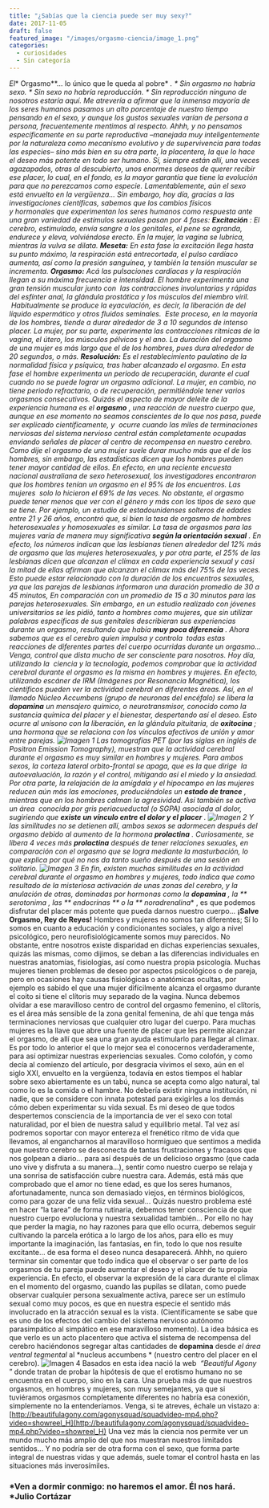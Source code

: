```yaml
---
title: "¿Sabías que la ciencia puede ser muy sexy?"
date: 2017-11-05
draft: false
featured_image: "/images/orgasmo-ciencia/image_1.png"
categories:
  - curiosidades
  - Sin categoría
---
```


*El** Orgasmo**… lo único que le queda al pobre*
*.
*
*Sin orgasmo no habría sexo.
*
*Sin sexo no habría reproducción.
*
*Sin reproducción ninguno de nosotros estaría aquí.*
Me atrevería a afirmar que la inmensa mayoría de los seres humanos pasamos un alto porcentaje de nuestro tiempo pensando en el sexo, y aunque los gustos sexuales varían de persona a persona, frecuentemente mentimos al respecto. Ahhh, y no pensamos específicamente en su parte reproductiva –manejada muy inteligentemente por la naturaleza como mecanismo evolutivo y de supervivencia para todas las especies– sino más bien en su otra parte, la placentera, la que lo hace el deseo más potente en todo ser humano. Sí, siempre están allí, una veces agazapados, otras al descubierto, unos enormes deseos de querer recibir ese placer, lo cual, en el fondo, es la mayor garantía que tiene la evolución para que no perezcamos como especie.
Lamentablemente, aún el sexo está envuelto en la vergüenza…
Sin embargo, hoy día, gracias a las investigaciones científicas, sabemos que los cambios físicos y hormonales que experimentan los seres humanos como respuesta ante una gran variedad de estímulos sexuales pasan por 4 fases:
**Excitación**
: El cerebro, estimulado, envía sangre a los genitales, el pene se agranda, endurece y eleva, volviéndose erecto. En la mujer, la vagina se lubrica, mientras la vulva se dilata.
**Meseta:**
 En esta fase la excitación llega hasta su punto máximo, la respiración está entrecortada, el pulso cardíaco aumenta, así como la presión sanguínea, y también la tensión muscular se incrementa.
**Orgasmo:**
 Acá las pulsaciones cardíacas y la respiración llegan a su máxima frecuencia e intensidad. El hombre experimenta una gran tensión muscular junto con  las contracciones involuntarias y rápidas del esfínter anal, la glándula prostática y los músculos del miembro viril.  Habitualmente se produce la eyaculación, es decir, la liberación de del líquido espermático y otros fluidos seminales.  Este proceso, en la mayoría de los hombres, tiende a durar alrededor de 3 a 10 segundos de intenso placer.
La mujer, por su parte, experimenta las contracciones rítmicas de la vagina, el útero, los músculos pélvicos y el ano. La duración del orgasmo de una mujer es más largo que el de los hombres, pues dura alrededor de 20 segundos, o más.
**Resolución:**
 Es el restablecimiento paulatino de la normalidad física y psíquica, tras haber alcanzado el orgasmo. En esta fase el hombre experimenta un periodo de recuperación, durante el cual cuando no se puede lograr un orgasmo adicional. La mujer, en cambio, no tiene periodo refractario, o de recuperación, permitiéndole tener varios orgasmos consecutivos.
Quizás el aspecto de mayor deleite de la experiencia humana es el 
**orgasmo**
, una reacción de nuestro cuerpo que, aunque en ese momento no seamos conscientes de lo que nos pasa, puede ser explicado científicamente, y  ocurre cuando las miles de terminaciones nerviosas del sistema nervioso central están completamente ocupadas enviando señales de placer al centro de recompensa en nuestro cerebro.
Como dije el orgasmo de una mujer suele durar mucho más que el de los hombres, sin embargo, las estadísticas dicen que los hombres pueden tener mayor cantidad de ellos. En efecto, en una reciente encuesta nacional australiana de sexo heterosexual, los investigadores encontraron que los hombres tenían un orgasmo en el 95% de los encuentros. Las mujeres  solo lo hicieron el 69% de las veces.
No obstante, el orgasmo puede tener menos que ver con el género y más con los tipos de sexo que se tiene. Por ejemplo, un estudio de estadounidenses solteros de edades entre 21 y 26 años, encontró que, si bien la tasa de orgasmo de hombres heterosexuales y homosexuales es similar. La tasa de orgasmos para las mujeres varía de manera muy significativa 
**según la orientación sexual**
. En efecto, los números indican que las lesbianas tienen alrededor del 12% más de orgasmo que las mujeres heterosexuales, y por otra parte, el 25% de las lesbianas dicen que alcanzan el clímax en cada experiencia sexual y casi la mitad de ellas afirman que alcanzan el clímax más del 75% de las veces. Esto puede estar relacionado con la duración de los encuentros sexuales, ya que las parejas de lesbianas informaron una duración promedio de 30 a 45 minutos, En comparación con un promedio de 15 a 30 minutos para las parejas heterosexuales.
Sin embargo, en un estudio realizado con jóvenes universitarios se les pidió, tanto a hombres como mujeres, que sin utilizar palabras específicas de sus genitales describieran sus experiencias durante un orgasmo, resultando que había 
**muy poca diferencia**
.
Ahora sabemos que es el cerebro quien impulsa y controla  todas estas reacciones de diferentes partes del cuerpo ocurridas durante un orgasmo… Venga, control que dista mucho de ser consciente para nosotros.
Hoy día, utilizando la  ciencia y la tecnología, podemos comprobar que la actividad cerebral durante el orgasmo es la misma en hombres y mujeres. En efecto, utilizando escáner de IRM (Imágenes por Resonancia Magnética), los científicos pueden ver la actividad cerebral en diferentes áreas. Así, en el llamado 
*Núcleo Accumbens*
 (grupo de neuronas del encéfalo) se libera la 
**dopamina**
 un mensajero químico, o neurotransmisor, conocido como la sustancia química del placer y el bienestar, despertando así el deseo. Esto ocurre al unísono con la liberación, en la glándula pituitaria, de 
**oxitocina**
; una hormona que se relaciona con los vínculos afectivos de unión y amor entre parejas.
![Imagen 1](/images/orgasmo-ciencia/image_1.png)
Las tomografías PET (por las siglas en inglés de Positron Emission Tomography), muestran que la actividad cerebral durante el orgasmo es muy similar en hombres y mujeres. Para ambos sexos, la corteza lateral orbito-frontal se apaga, que es la que dirige  la autoevaluación, la razón y el control, mitigando así el miedo y la ansiedad. Por otra parte, la relajación de la amígdala y el hipocampo en las mujeres reducen aún más las emociones, produciéndoles un 
**estado de trance**
, mientras que en los hombres calman la agresividad. Así también se activa un área  conocida por 
*gris periacueductal*
 (o SGPA) asociada al dolor, sugiriendo que 
**existe un vínculo entre el dolor y el placer**
.
![Imagen 2](/images/orgasmo-ciencia/image_2.png)
Y las similitudes no se detienen allí, ambos sexos se adormecen después del orgasmo debido al aumento de la hormona 
**prolactina**
. Curiosamente, se libera 4 veces más 
**prolactina**
 después de tener relaciones sexuales, en comparación con el orgasmo que se logra mediante la masturbación, lo que explica por qué no nos da tanto sueño después de una sesión en solitario.
![Imagen 3](/images/orgasmo-ciencia/image_3.png)
En fin, existen muchas similitudes en la actividad cerebral durante el orgasmo en hombres y mujeres, todo indica que como resultado de la misteriosa activación de unas zonas del cerebro, y la anulación de otras, dominadas por hormonas como la 
**dopamina**
, la
** serotonima**
, las
** endocrinas **
o la
** noradrenalina**
, es que podemos disfrutar del placer más potente que pueda darnos nuestro cuerpo… 
**¡Salve Orgasmo, Rey de Reyes!**
Hombres y mujeres no somos tan diferentes; Sí lo somos en cuanto a educación y condicionantes sociales, y algo a nivel psicológico, pero neurofisiológicamente somos muy parecidos. No obstante, entre nosotros existe disparidad en dichas experiencias sexuales, quizás las mismas, como dijimos, se deban a las diferencias individuales en nuestras anatomías, fisiologías, así como nuestra propia psicología. Muchas mujeres tienen problemas de deseo por aspectos psicológicos o de pareja, pero en ocasiones hay causas fisiológicas o anatómicas ocultas, por ejemplo es sabido el que una mujer difícilmente alcanza el orgasmo durante el coito si tiene el clítoris muy separado de la vagina. Nunca debemos olvidar a ese maravilloso centro de control del orgasmo femenino, el clítoris, es el área más sensible de la zona genital femenina, de ahí que tenga más terminaciones nerviosas que cualquier otro lugar del cuerpo. Para muchas mujeres es la llave que abre una fuente de placer que les permite alcanzar el orgasmo, de allí que sea una gran ayuda estimularlo para llegar al climax.
Es por todo lo anterior el que lo mejor sea el conocernos verdaderamente, para así optimizar nuestras experiencias sexuales.
Como colofón, y como decía al comienzo del artículo, por desgracia vivimos el sexo, aún en el siglo XXI, envuelto en la vergüenza, todavía en estos tiempos el hablar sobre sexo abiertamente es un tabú, nunca se acepta como algo natural, tal como lo es la comida o el hambre. No debería existir ninguna institución, ni nadie, que se considere con innata potestad para exigirles a los demás cómo deben experimentar su vida sexual.
Es mi deseo de que todos despertemos consciencia de la importancia de ver el sexo con total naturalidad, por el bien de nuestra salud y equilibrio metal. Tal vez así podremos soportar con mayor entereza el frenético ritmo de vida que llevamos, al engancharnos al maravilloso hormigueo que sentimos a medida que nuestro cerebro se desconecta de tantas frustraciones y fracasos que nos golpean a diario… para así después de un delicioso orgasmo (que cada uno vive y disfruta a su manera…), sentir como nuestro cuerpo se relaja y una sonrisa de satisfacción cubre nuestra cara.
Además, está más que comprobado que el amor no tiene edad, es que los seres humanos, afortunadamente, nunca son demasiado viejos, en términos biológicos, como para gozar de una feliz vida sexual… Quizás nuestro problema esté en hacer “la tarea” de forma rutinaria, debemos tener consciencia de que nuestro cuerpo evoluciona y nuestra sexualidad también… Por ello no hay que perder la magia, no hay razones para que ello ocurra, debemos seguir cultivando la parcela erótica a lo largo de los años, para ello es muy importante la imaginación, las fantasías, en fin, todo lo que nos resulte excitante… de esa forma el deseo nunca desaparecerá.
Ahhh, no quiero terminar sin comentar que todo indica que el observar o ser parte de los orgasmos de tu pareja puede aumentar el deseo y el placer de tu propia experiencia. En efecto, el observar la expresión de la cara durante el climax en el momento del orgasmo, cuando las pupilas se dilatan, como puede observar cualquier persona sexualmente activa, parece ser un estímulo sexual como muy pocos, es que en nuestra especie el sentido más involucrado en la atracción sexual es la vista. (Científicamente se sabe que es uno de los efectos del cambio del sistema nervioso autónomo parasimpático al simpático en ese maravilloso momento). La idea básica es que verlo es un acto placentero que activa el sistema de recompensa del cerebro haciéndonos segregar altas cantidades de 
**dopamina**
 desde 
*el área ventral tegmental*
 al 
*nucleus accumbens *
(nuestro centro del placer en el cerebro).
![Imagen 4](/images/orgasmo-ciencia/image_4.png)
Basados en esta idea nació la web 
*“Beautiful Agony*
” donde tratan de probar la hipótesis de que el erotismo humano no se encuentra en el cuerpo, sino en la cara.
Una prueba más de que nuestros orgasmos, en hombres y mujeres, son muy semejantes, ya que si tuviéramos orgasmos completamente diferentes no habría esa conexión, simplemente no la entenderíamos.
Venga, si te atreves, échale un vistazo a:
[http://beautifulagony.com/agonysquad/squadvideo-mp4.php?video=showreel_H](http://beautifulagony.com/agonysquad/squadvideo-mp4.php?video=showreel_H)
Una vez más la ciencia nos permite ver un mundo mucho más amplio del que nos muestran nuestros limitados sentidos… Y no podría ser de otra forma con el sexo, que forma parte integral de nuestras vidas y que además, suele tomar el control hasta en las situaciones más inverosímiles.
### *Ven a dormir conmigo: no haremos el amor. Él nos hará. ***Julio Cortázar**